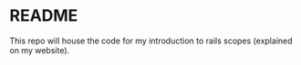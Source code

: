 # README

This repo will house the code for my introduction to rails scopes (explained on my website).